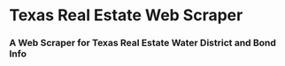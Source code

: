# Texas Real Estate Web Scraper

### A Web Scraper for Texas Real Estate Water District and Bond Info

